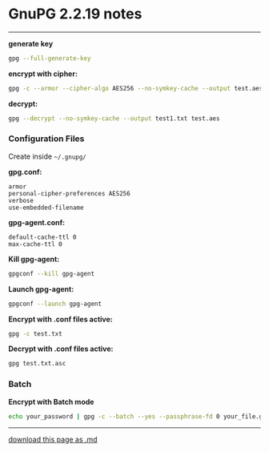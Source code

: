 # GnuPG 2.2.19 notes

------------------------

**generate key**

```sh
gpg --full-generate-key
```

**encrypt with cipher:**

```sh
gpg -c --armor --cipher-algo AES256 --no-symkey-cache --output test.aes test.txt 
```

**decrypt:**

```sh
gpg --decrypt --no-symkey-cache --output test1.txt test.aes
```

### Configuration Files

Create inside `~/.gnupg/`

**gpg.conf:**

```
armor
personal-cipher-preferences AES256
verbose
use-embedded-filename
```

**gpg-agent.conf:**

```
default-cache-ttl 0
max-cache-ttl 0
```

**Kill gpg-agent:**

```sh
gpgconf --kill gpg-agent
```

**Launch gpg-agent:**

```sh
gpgconf --launch gpg-agent
```

**Encrypt with .conf files active:**

```sh
gpg -c test.txt
```

**Decrypt with .conf files active:**

```sh
gpg test.txt.asc
```

### Batch

**Encrypt with Batch mode**

```sh
echo your_password | gpg -c --batch --yes --passphrase-fd 0 your_file.gpg
```

-------------------

[download this page as .md](https://raw.githubusercontent.com/retrokid/retrokid.github.io/master/tech_notes/gnupg.md)
